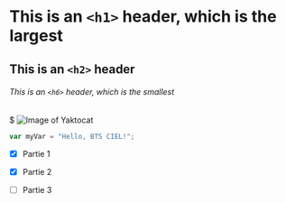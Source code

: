 # This is an `<h1>` header, which is the largest

## This is an `<h2>` header

###### This is an `<h6>` header, which is the smallest
$
![Image of Yaktocat](https://octodex.github.com/images/yaktocat.png)


``` javascript
var myVar = "Hello, BTS CIEL!";
```


- [x] Partie 1 
- [x] Partie 2
- [ ] Partie 3

